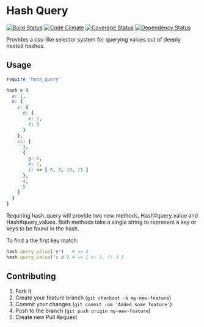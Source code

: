 # Hash Query

[![Build Status](https://travis-ci.org/mje113/hash-query.png)](https://travis-ci.org/mje113/hash-query)
[![Code Climate](https://codeclimate.com/github/mje113/hash-query.png)](https://codeclimate.com/github/mje113/hash-query)
[![Coverage Status](https://coveralls.io/repos/mje113/hash-query/badge.png)](https://coveralls.io/r/mje113/hash-query)
[![Dependency Status](https://gemnasium.com/mje113/hash-query.png)](https://gemnasium.com/mje113/hash-query)

Provides a css-like selector system for querying values out of deeply nested hashes.

## Usage

```ruby
require 'hash_query'

hash = { 
  a: 1, 
  b: { 
    c: {
      d: { 
        e: 2, 
        f: 3 
      }
    },
    cc: [
      3,
      {
        g: 6,
        h: 7,
        i: => [ 8, 9, 10, 11 ]
      },
      4,
      5
    ]
  }
}
```

Requiring hash_query will provide two new methods, Hash#query_value and Hash#query_values.  Both methods take a single string to represent a key or keys to be found in the hash.

To find a the first key match:
```ruby
hash.query_value('e')   # => 2
hash.query_value('c d') # => { e: 2, f: 3 }
```


## Contributing

1. Fork it
2. Create your feature branch (`git checkout -b my-new-feature`)
3. Commit your changes (`git commit -am 'Added some feature'`)
4. Push to the branch (`git push origin my-new-feature`)
5. Create new Pull Request
